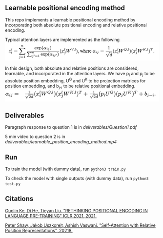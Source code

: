 ## Learnable positional encoding method
This repo implements a learnable positional encoding method by incorporating both absolute positional encoding and relative positional encoding. 

Typical attention layers are implemented as the following
![alt text](https://github.com/Muhanzhang10/learnable_positional_encoding_method/blob/master/images/attention.png)

In this design, both absolute and relative positions are considered, learnable, and incorporated in the attention layers. We have p<sub>i</sub> and p<sub>j</sub> to be absolute position embedding, U<sup>Q</sup> and U<sup>K</sup> to be projection matrices for position embedding, and b<sub>j-i</sub> to be relative positional embedding.
![alt text](https://github.com/Muhanzhang10/learnable_positional_encoding_method/blob/master/images/design.png)

## Deliverables
Paragraph response to question 1 is in *deliverables/Question1.pdf*

5 min video to question 2 is in *deliverables/learnable_position_encoding_method.mp4*

## Run
To train the model (with dummy data), run 
`python3 train.py`

To check the model with single outputs (with dummy data), run
`python3 test.py`

## Citations
[Guolin Ke, Di He, Tieyan Liu. "RETHINKING POSITIONAL ENCODING IN LANGUAGE PRE-TRAINING" ICLR 2021, 2021.](https://arxiv.org/pdf/2006.15595.pdf)

[Peter Shaw, Jakob Uszkoreit, Ashish Vaswani. "Self-Attention with Relative Position Representations", 20218.](https://arxiv.org/pdf/1803.02155.pdf)
